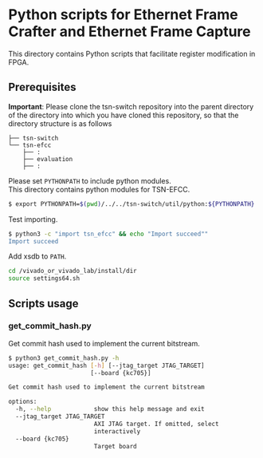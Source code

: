 # Python scripts for Ethernet Frame Crafter and Ethernet Frame Capture

This directory contains Python scripts that facilitate register modification in FPGA.

## Prerequisites

**Important**: Please clone the tsn-switch repository into the parent directory of the directory into which you have cloned this repository, so that the directory structure is as follows
```shell
├── tsn-switch
└── tsn-efcc
    ├── :
    ├── evaluation
    ├── :
```

Please set `PYTHONPATH` to include python modules.   
This directory contains python modules for TSN-EFCC.

```sh
$ export PYTHONPATH=$(pwd)/../../tsn-switch/util/python:${PYTHONPATH}
```

Test importing.

```sh
$ python3 -c "import tsn_efcc" && echo "Import succeed""
Import succeed
```

Add xsdb to `PATH`.  

```sh
cd /vivado_or_vivado_lab/install/dir
source settings64.sh
```

## Scripts usage

### get_commit_hash.py

Get commit hash used to implement the current bitstream.

```sh
$ python3 get_commit_hash.py -h
usage: get_commit_hash [-h] [--jtag_target JTAG_TARGET]
                       [--board {kc705}]

Get commit hash used to implement the current bitstream

options:
  -h, --help            show this help message and exit
  --jtag_target JTAG_TARGET
                        AXI JTAG target. If omitted, select
                        interactively
  --board {kc705}
                        Target board
```
